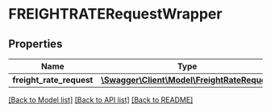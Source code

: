 # FREIGHTRATERequestWrapper

## Properties
Name | Type | Description | Notes
------------ | ------------- | ------------- | -------------
**freight_rate_request** | [**\Swagger\Client\Model\FreightRateRequest**](FreightRateRequest.md) |  | 

[[Back to Model list]](../../README.md#documentation-for-models) [[Back to API list]](../../README.md#documentation-for-api-endpoints) [[Back to README]](../../README.md)

